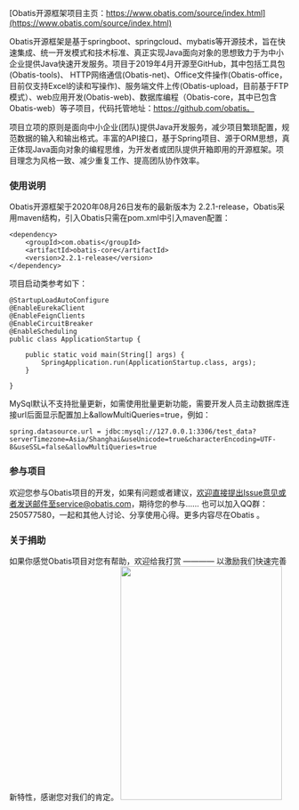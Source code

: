 [Obatis开源框架项目主页：https://www.obatis.com/source/index.html](https://www.obatis.com/source/index.html)

Obatis开源框架是基于springboot、springcloud、mybatis等开源技术，旨在快速集成、统一开发模式和技术标准、真正实现Java面向对象的思想致力于为中小企业提供Java快速开发服务。项目于2019年4月开源至GitHub，其中包括工具包(Obatis-tools)、 HTTP网络通信(Obatis-net)、Office文件操作(Obatis-office，目前仅支持Excel的读和写操作)、服务端文件上传(Obatis-upload，目前基于FTP模式）、web应用开发(Obatis-web)、数据库编程（Obatis-core，其中已包含Obatis-web）等子项目，代码托管地址：https://github.com/obatis。

项目立项的原则是面向中小企业(团队)提供Java开发服务，减少项目繁琐配置，规范数据的输入和输出格式。丰富的API接口，基于Spring项目、源于ORM思想，真正体现Java面向对象的编程思维，为开发者或团队提供开箱即用的开源框架。项目理念为风格一致、减少重复工作、提高团队协作效率。


### 使用说明

Obatis开源框架于2020年08月26日发布的最新版本为 2.2.1-release，Obatis采用maven结构，引入Obatis只需在pom.xml中引入maven配置：

```
<dependency>
    <groupId>com.obatis</groupId>
    <artifactId>obatis-core</artifactId>
    <version>2.2.1-release</version>
</dependency>
```


项目启动类参考如下：


```
@StartupLoadAutoConfigure
@EnableEurekaClient
@EnableFeignClients
@EnableCircuitBreaker
@EnableScheduling
public class ApplicationStartup {

    public static void main(String[] args) {
        SpringApplication.run(ApplicationStartup.class, args);
    }

}
```

MySql默认不支持批量更新，如需使用批量更新功能，需要开发人员主动数据库连接url后面显示配置加上&allowMultiQueries=true，例如：


```
spring.datasource.url = jdbc:mysql://127.0.0.1:3306/test_data?serverTimezone=Asia/Shanghai&useUnicode=true&characterEncoding=UTF-8&useSSL=false&allowMultiQueries=true

```

### 参与项目

欢迎您参与Obatis项目的开发，如果有问题或者建议，欢迎直接提出Issue意见或者发送邮件至service@obatis.com，期待您的参与……
也可以加入QQ群：250577580，一起和其他人讨论、分享使用心得。更多内容尽在Obatis 。




### 关于捐助
如果你感觉Obatis项目对您有帮助，欢迎给我打赏 ———— 以激励我们快速完善新特性，感谢您对我们的肯定。
<img src="https://www.obatis.com/static/img/accept_money/weixin_accept_money.png" width = "290" height = "420">


